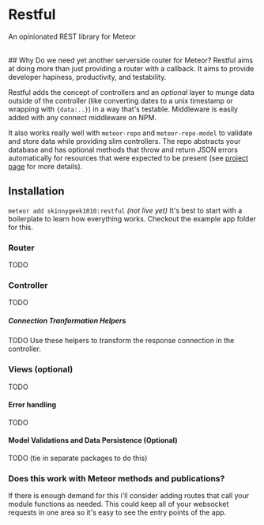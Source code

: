 # Restful
An opinionated REST library for Meteor

<br>
## Why
Do we need yet another serverside router for Meteor? Restful aims at doing more than just providing a router with a callback. It aims to provide developer hapiness, productivity, and testability.

Restful adds the concept of controllers and an *optional* layer to munge data outside of the controller (like converting dates to a unix timestamp or wrapping with `{data:..}`) in a way that's testable. Middleware is easily added with any connect middleware on NPM.

It also works really well with `meteor-repo` and `meteor-repo-model` to validate and store data while providing slim controllers. The repo abstracts your database and has optional methods that throw and return JSON errors automatically for resources that were expected to be present (see [project page](#) for more details).


## Installation
`meteor add skinnygeek1010:restful` *(not live yet)*
It's best to start with a boilerplate to learn how everything works. Checkout the example app folder for this.


### Router
TODO

### Controller
TODO

##### Connection Tranformation Helpers
TODO Use these helpers to transform the response connection in the controller.

### Views (optional)
TODO

#### Error handling
TODO

#### Model Validations and Data Persistence (Optional)
TODO (tie in separate packages to do this)


### Does this work with Meteor methods and publications?

If there is enough demand for this i'll consider adding routes that call your module functions as needed. This could keep all of your websocket requests in one area so it's easy to see the entry points of the app.
